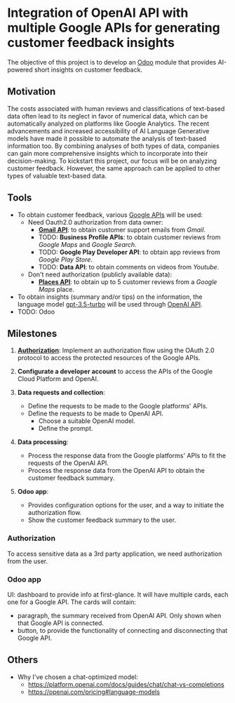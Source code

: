 # Integration of OpenAI API with multiple Google APIs for generating customer feedback insights

The objective of this project is to develop an [Odoo](https://www.odoo.com/documentation/16.0/developer/tutorials/getting_started.html) module that provides AI-powered short insights on customer feedback.

## Motivation

The costs associated with human reviews and classifications of text-based data often lead to its neglect in favor of numerical data, which can be automatically analyzed on platforms like Google Analytics. The recent advancements and increased accessibility of AI Language Generative models have made it possible to automate the analysis of text-based information too. By combining analyses of both types of data, companies can gain more comprehensive insights which to incorporate into their decision-making.
To kickstart this project, our focus will be on analyzing customer feedback. However, the same approach can be applied to other types of valuable text-based data.

## Tools

- To obtain customer feedback, various [Google APIs](https://developers.google.com/apis-explorer) will be used:
  - Need Oauth2.0 authorization from data owner:   
    - **[Gmail API](https://developers.google.com/gmail/api/guides)**: to obtain customer support emails from *Gmail*.    
    - TODO: **Business Profile APIs**: to obtain customer reviews from *Google Maps* and *Google Search*. 
    - TODO: **Google Play Developer API**: to obtain app reviews from *Google Play Store*.
    - TODO: **Data API**: to obtain comments on videos from *Youtube*.
  - Don't need authorization (publicly available data):
    - **[Places API](https://developers.google.com/maps/documentation/places/web-service/overview)**: to obtain up to 5 customer reviews from a *Google Maps* place.
- To obtain insights (summary and/or tips) on the information, the language model [gpt-3.5-turbo](https://platform.openai.com/docs/models/gpt-3-5) will be used through [OpenAI API](https://platform.openai.com/docs/introduction/overview).
- TODO: Odoo


## Milestones

1. **[Authorization](#authorization)**: Implement an authorization flow using the OAuth 2.0 protocol to access the protected resources of the Google APIs.
2. **Configurate a developer account** to access the APIs of the Google Cloud Platform and OpenAI.
3. **Data requests and collection**:

   - Define the requests to be made to the Google platforms' APIs.
   - Define the requests to be made to OpenAI API.
     - Choose a suitable OpenAI model.
     - Define the prompt.
4. **Data processing**:

   - Process the response data from the Google platforms' APIs to fit the requests of the OpenAI API.
   - Process the response data from the OpenAI API to obtain the customer feedback summary.
5. **Odoo app**:

   - Provides configuration options for the user, and a way to initiate the authorization flow.
   - Show the customer feedback summary to the user.

### Authorization

To access sensitive data as a 3rd party application, we need authorization from the user.

### Odoo app

UI: dashboard to provide info at first-glance. It will have multiple cards, each one for a Google API. The cards will contain:

* paragraph, the summary received from OpenAI API. Only shown when that Google API is connected.
* button, to provide the functionality of connecting and disconnecting that Google API.





## Others
- Why I've chosen a chat-optimized model:
  - https://platform.openai.com/docs/guides/chat/chat-vs-completions
  - https://openai.com/pricing#language-models
